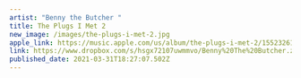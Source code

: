 ```yaml
---
artist: "Benny the Butcher "
title: The Plugs I Met 2
new_image: /images/the-plugs-i-met-2.jpg
apple_link: https://music.apple.com/us/album/the-plugs-i-met-2/1552326117
link: https://www.dropbox.com/s/hsgx72107uwmmvo/Benny%20The%20Butcher.zip?dl=1
published_date: 2021-03-31T18:27:07.502Z
---
```

